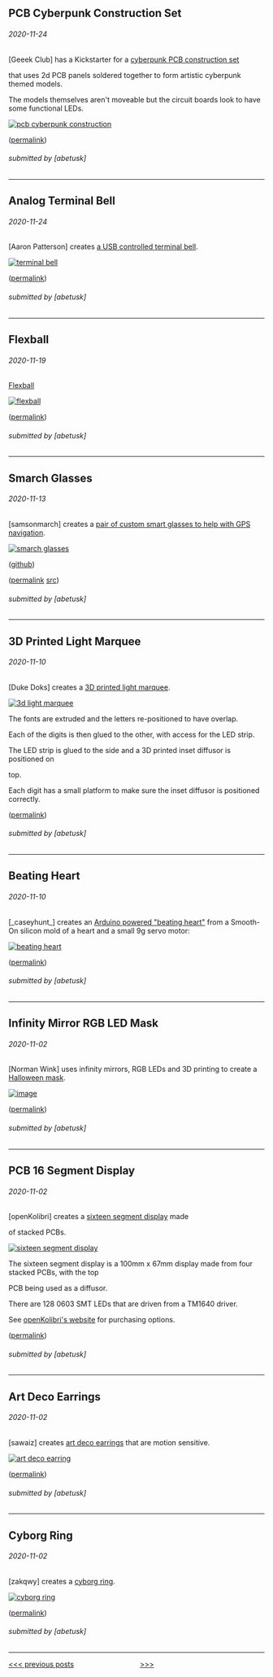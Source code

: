 PCB Cyberpunk Construction Set
----


###### 2020-11-24

\[Geeek Club\] has a Kickstarter for a [cyberpunk PCB construction set](https://www.kickstarter.com/projects/geeekclub/geeek-club-cyber-punk-printer-circuit-board-construction-set)

that uses 2d PCB panels soldered together to form artistic cyberpunk themed models.

The models themselves aren't moveable but the circuit boards look to have some functional LEDs.

[![pcb cyberpunk construction](img/2020-11-24-pcb-cyberpunk.jpg)](https://www.kickstarter.com/projects/geeekclub/geeek-club-cyber-punk-printer-circuit-board-construction-set)

([permalink](https://web.archive.org/web/20201117183451/https://www.kickstarter.com/projects/geeekclub/geeek-club-cyber-punk-printer-circuit-board-construction-set))

###### submitted by \[abetusk\]

---


Analog Terminal Bell
----


###### 2020-11-24

\[Aaron Patterson\] creates [a USB controlled terminal bell](https://github.com/tenderlove/analog-terminal-bell).

[![terminal bell](img/2020-11-24-analog-bell.jpg)](https://github.com/tenderlove/analog-terminal-bell)

([permalink](https://web.archive.org/web/20200921124141/https://github.com/tenderlove/analog-terminal-bell))

###### submitted by \[abetusk\]

---


Flexball
----


###### 2020-11-19

[Flexball](https://www.instructables.com/FLEXBALL-a-Hundred-Pixel-Flexible-PCB-Ball-With-Wi/)

[![flexball](img/2020-11-19_flexball.jpg)](https://www.instructables.com/FLEXBALL-a-Hundred-Pixel-Flexible-PCB-Ball-With-Wi/)

([permalink](https://web.archive.org/web/20201120032850/https://www.instructables.com/FLEXBALL-a-Hundred-Pixel-Flexible-PCB-Ball-With-Wi/))

###### submitted by \[abetusk\]

---


Smarch Glasses
----


###### 2020-11-13

\[samsonmarch\] creates a [pair of custom smart glasses to help with GPS navigation](https://imgur.com/gallery/8lY43kp).

[![smarch glasses](img/2020-11-13_smarch-glasses.jpg)](https://imgur.com/gallery/8lY43kp)

([github](https://github.com/S-March/smarchGlasses_PUBLIC))

([permalink](https://web.archive.org/web/20201113215143/https://imgur.com/gallery/8lY43kp) [src](https://web.archive.org/web/20201113220840/https://github.com/S-March/smarchGlasses_PUBLIC))

###### submitted by \[abetusk\]

---


3D Printed Light Marquee
----


###### 2020-11-10

\[Duke Doks\] creates a [3D printed light marquee](https://youtu.be/3Mkf67_ZnEM).

[![3d light marquee](img/2020-11-10_light-marquee.jpg)](https://youtu.be/3Mkf67_ZnEM)

The fonts are extruded and the letters re-positioned to have overlap.

Each of the digits is then glued to the other, with access for the LED strip.

The LED strip is glued to the side and a 3D printed inset diffusor is positioned on

top.

Each digit has a small platform to make sure the inset diffusor is positioned correctly.

([permalink](https://web.archive.org/web/20201105093544if_/https://www.youtube.com/watch?v=3Mkf67_ZnEM&feature=youtu.be))

###### submitted by \[abetusk\]

---


Beating Heart
----


###### 2020-11-10

\[\_caseyhunt\_\] creates an [Arduino powered "beating heart"](https://www.instructables.com/Realistic-Beating-Heart-With-Arduino/) from a Smooth-On silicon mold of a heart and a small 9g servo motor:

[![beating heart](img/2020-11-10_beating-heart.gif)](https://www.instructables.com/Realistic-Beating-Heart-With-Arduino/)

([permalink](https://web.archive.org/web/20201110232014/https://www.instructables.com/Realistic-Beating-Heart-With-Arduino/))

###### submitted by \[abetusk\]

---


Infinity Mirror RGB LED Mask
----


###### 2020-11-02

\[Norman Wink\] uses infinity mirrors, RGB LEDs and 3D printing to create a [Halloween mask](https://www.youtube.com/watch?v=M4eL62GatDc).

[![image](img/2020-11-02_infinity-mask.gif)](https://www.youtube.com/watch?v=M4eL62GatDc)

([permalink](https://web.archive.org/web/20201102201754/https://www.youtube.com/watch?v=M4eL62GatDc))

###### submitted by \[abetusk\]

---


PCB 16 Segment Display
---


###### 2020-11-02

\[openKolibri\] creates a [sixteen segment display](https://github.com/openKolibri/klais-16) made

of stacked PCBs.

[![sixteen segment display](img/2020-11-02_klais-16.gif)](https://github.com/openKolibri/klais-16)

The sixteen segment display is a 100mm x 67mm display made from four stacked PCBs, with the top

PCB being used as a diffusor.

There are 128 0603 SMT LEDs that are driven from a TM1640 driver.

See [openKolibri's website](https://openkolibri.com/seg/16/) for purchasing options.

([permalink](https://web.archive.org/web/20201102201514/https://github.com/openKolibri/klais-16))

###### submitted by \[abetusk\]

---


Art Deco Earrings
----


###### 2020-11-02

\[sawaiz\] creates [art deco earrings](https://github.com/Sawaiz/artDecoEarrings) that are motion sensitive.

[![art deco earring](img/2020-11-02_art-deco-earring.jpg)](https://github.com/Sawaiz/artDecoEarrings)

([permalink](https://web.archive.org/web/20201102195244/https://github.com/Sawaiz/artDecoEarrings))

###### submitted by \[abetusk\]

---


Cyborg Ring
----


###### 2020-11-02

\[zakqwy\] creates a [cyborg ring](https://github.com/zakqwy/cyborg_ring).

[![cyborg ring](img/2020-11-02_cyborg-ring.jpg)](https://github.com/zakqwy/cyborg_ring)

([permalink](https://web.archive.org/web/20201102192736/https://github.com/zakqwy/cyborg_ring))

###### submitted by \[abetusk\]

---





[<<< previous posts](2/) &nbsp; &nbsp; &nbsp; &nbsp; &nbsp; &nbsp; &nbsp; &nbsp; &nbsp; &nbsp; &nbsp; &nbsp; &nbsp; &nbsp; &nbsp; &nbsp; [>>>](./)



